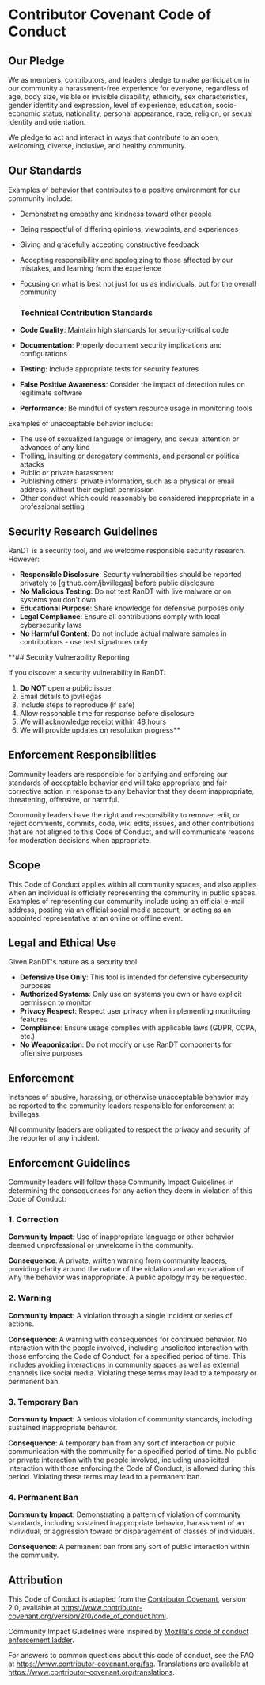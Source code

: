 # Contributor Covenant Code of Conduct

## Our Pledge

We as members, contributors, and leaders pledge to make participation in our
community a harassment-free experience for everyone, regardless of age, body
size, visible or invisible disability, ethnicity, sex characteristics, gender
identity and expression, level of experience, education, socio-economic status,
nationality, personal appearance, race, religion, or sexual identity
and orientation.

We pledge to act and interact in ways that contribute to an open, welcoming,
diverse, inclusive, and healthy community.

## Our Standards

Examples of behavior that contributes to a positive environment for our
community include:

* Demonstrating empathy and kindness toward other people
* Being respectful of differing opinions, viewpoints, and experiences
* Giving and gracefully accepting constructive feedback
* Accepting responsibility and apologizing to those affected by our mistakes,
  and learning from the experience
* Focusing on what is best not just for us as individuals, but for the
  overall community
  
  ### Technical Contribution Standards
  
* **Code Quality**: Maintain high standards for security-critical code
* **Documentation**: Properly document security implications and configurations
* **Testing**: Include appropriate tests for security features
* **False Positive Awareness**: Consider the impact of detection rules on legitimate software
* **Performance**: Be mindful of system resource usage in monitoring tools

Examples of unacceptable behavior include:

* The use of sexualized language or imagery, and sexual attention or
  advances of any kind
* Trolling, insulting or derogatory comments, and personal or political attacks
* Public or private harassment
* Publishing others' private information, such as a physical or email
  address, without their explicit permission
* Other conduct which could reasonably be considered inappropriate in a
  professional setting

## Security Research Guidelines

RanDT is a security tool, and we welcome responsible security research. However:

* **Responsible Disclosure**: Security vulnerabilities should be reported privately to [github.com/jbvillegas] before public disclosure
* **No Malicious Testing**: Do not test RanDT with live malware or on systems you don't own
* **Educational Purpose**: Share knowledge for defensive purposes only
* **Legal Compliance**: Ensure all contributions comply with local cybersecurity laws
* **No Harmful Content**: Do not include actual malware samples in contributions - use test signatures only

**## Security Vulnerability Reporting

If you discover a security vulnerability in RanDT:

1. **Do NOT** open a public issue
2. Email details to jbvillegas
3. Include steps to reproduce (if safe)
4. Allow reasonable time for response before disclosure
5. We will acknowledge receipt within 48 hours
6. We will provide updates on resolution progress**

## Enforcement Responsibilities

Community leaders are responsible for clarifying and enforcing our standards of
acceptable behavior and will take appropriate and fair corrective action in
response to any behavior that they deem inappropriate, threatening, offensive,
or harmful.

Community leaders have the right and responsibility to remove, edit, or reject
comments, commits, code, wiki edits, issues, and other contributions that are
not aligned to this Code of Conduct, and will communicate reasons for moderation
decisions when appropriate.

## Scope

This Code of Conduct applies within all community spaces, and also applies when
an individual is officially representing the community in public spaces.
Examples of representing our community include using an official e-mail address,
posting via an official social media account, or acting as an appointed
representative at an online or offline event.

## Legal and Ethical Use

Given RanDT's nature as a security tool:

* **Defensive Use Only**: This tool is intended for defensive cybersecurity purposes
* **Authorized Systems**: Only use on systems you own or have explicit permission to monitor
* **Privacy Respect**: Respect user privacy when implementing monitoring features
* **Compliance**: Ensure usage complies with applicable laws (GDPR, CCPA, etc.)
* **No Weaponization**: Do not modify or use RanDT components for offensive purposes
  
## Enforcement

Instances of abusive, harassing, or otherwise unacceptable behavior may be
reported to the community leaders responsible for enforcement at
jbvillegas.

All community leaders are obligated to respect the privacy and security of the
reporter of any incident.

## Enforcement Guidelines

Community leaders will follow these Community Impact Guidelines in determining
the consequences for any action they deem in violation of this Code of Conduct:

### 1. Correction

**Community Impact**: Use of inappropriate language or other behavior deemed
unprofessional or unwelcome in the community.

**Consequence**: A private, written warning from community leaders, providing
clarity around the nature of the violation and an explanation of why the
behavior was inappropriate. A public apology may be requested.

### 2. Warning

**Community Impact**: A violation through a single incident or series
of actions.

**Consequence**: A warning with consequences for continued behavior. No
interaction with the people involved, including unsolicited interaction with
those enforcing the Code of Conduct, for a specified period of time. This
includes avoiding interactions in community spaces as well as external channels
like social media. Violating these terms may lead to a temporary or
permanent ban.

### 3. Temporary Ban

**Community Impact**: A serious violation of community standards, including
sustained inappropriate behavior.

**Consequence**: A temporary ban from any sort of interaction or public
communication with the community for a specified period of time. No public or
private interaction with the people involved, including unsolicited interaction
with those enforcing the Code of Conduct, is allowed during this period.
Violating these terms may lead to a permanent ban.

### 4. Permanent Ban

**Community Impact**: Demonstrating a pattern of violation of community
standards, including sustained inappropriate behavior,  harassment of an
individual, or aggression toward or disparagement of classes of individuals.

**Consequence**: A permanent ban from any sort of public interaction within
the community.

## Attribution

This Code of Conduct is adapted from the [Contributor Covenant][homepage],
version 2.0, available at
https://www.contributor-covenant.org/version/2/0/code_of_conduct.html.

Community Impact Guidelines were inspired by [Mozilla's code of conduct
enforcement ladder](https://github.com/mozilla/diversity).

[homepage]: https://www.contributor-covenant.org

For answers to common questions about this code of conduct, see the FAQ at
https://www.contributor-covenant.org/faq. Translations are available at
https://www.contributor-covenant.org/translations.
